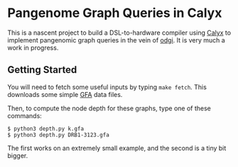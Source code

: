 Pangenome Graph Queries in Calyx
================================

This is a nascent project to build a DSL-to-hardware compiler using [Calyx][] to implement pangenomic graph queries in the vein of [odgi][].
It is very much a work in progress.

Getting Started
---------------

You will need to fetch some useful inputs by typing `make fetch`.
This downloads some simple [GFA][] data files.

Then, to compute the node depth for these graphs, type one of these commands:

    $ python3 depth.py k.gfa
    $ python3 depth.py DRB1-3123.gfa

The first works on an extremely small example, and the second is a tiny bit bigger.

[calyx]: https://calyxir.org
[odgi]: https://odgi.readthedocs.io/en/latest/
[gfa]: https://www.ncbi.nlm.nih.gov/pmc/articles/PMC8006571/#FN8
